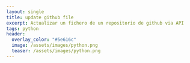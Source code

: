 ```yaml
---
layout: single
title: update github file
excerpt: Actualizar un fichero de un repositorio de github via API
tags: python
header:
  overlay_color: "#5e616c"
  image: /assets/images/python.png
  teaser: /assets/images/python.png
---
```


<script src="https://gist.github.com/crakernano/b5e4ca54ded747bbd92c978e4a09c0ed.js"></script>